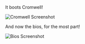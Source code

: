 It boots Cromwell!

![Cromwell Screenshot](http://i.imgur.com/8jDl3.png)

And now the bios, for the most part!

![Bios Screenshot](http://i.imgur.com/fqbbL4A.png)